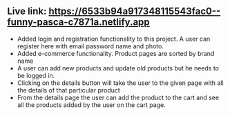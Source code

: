 ## Live link: https://6533b94a917348115543fac0--funny-pasca-c7871a.netlify.app

- Added login and registration functionality to this project. A user can register here with email password name and photo.
- Added e-commerce functionality. Product pages are sorted by brand name
- A user can add new products and update old products but he needs to be logged in.
- Clicking on the details button will take the user to the given page with all the details of that particular product
- From the details page the user can add the product to the cart and see all the products added by the user on the cart page.

